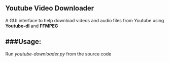 ## Youtube Video Downloader
A GUI interface to help download videos and audio files from Youtube using **Youtube-dl** and **FFMPEG**


###Usage:
---
Run *youtube-downloader.py* from the source code
